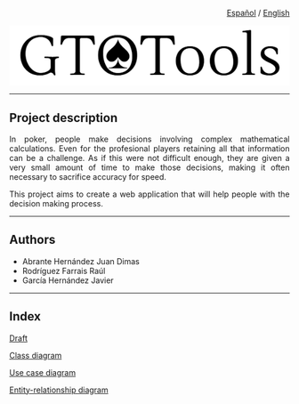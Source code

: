 <div align="right">

<a href="README.md">Español</a> / <a href="README_en.md">English</a>

</div>

<div style="background: white">


<img src="doc/anteproyecto/img/Logo_prototipo.png">

</div>

<hr>

## Project description

<div align="justify">


In poker, people make decisions involving complex mathematical calculations. Even for the profesional players retaining all that information can be a challenge. As if this were not difficult enough, they are given a very small amount of time to make those decisions, making it often necessary to sacrifice accuracy for speed.

This project aims to create a web application that will help people with the decision making process.


</div>

</div>

<hr>

## Authors

- Abrante Hernández Juan Dimas 
- Rodríguez Farrais Raúl
- García Hernández Javier

<hr>

## Index

<a href="doc/anteproyecto/README_en.md"> Draft </a>

<a href="doc/diagrama_clase/README_en.md">Class diagram</a>

<a href="doc/diagrama_cu/README_en.md">Use case diagram</a>

<a href="doc/diagrama_entidad_relacion/README_en.md">Entity-relationship diagram</a>
